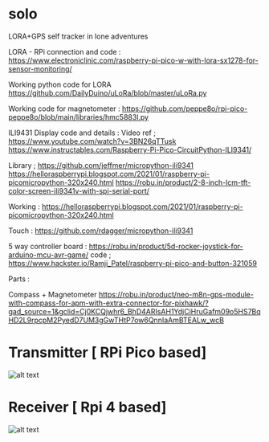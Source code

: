 # solo
LORA+GPS self tracker in lone adventures


LORA - RPi connection and code :
https://www.electroniclinic.com/raspberry-pi-pico-w-with-lora-sx1278-for-sensor-monitoring/

Working python code for LORA 
https://github.com/DailyDuino/uLoRa/blob/master/uLoRa.py

Working code for magnetometer : 
https://github.com/peppe8o/rpi-pico-peppe8o/blob/main/libraries/hmc5883l.py


ILI9431 Display code and details : 
Video ref ; https://www.youtube.com/watch?v=3BN26qTTusk
https://www.instructables.com/Raspberry-Pi-Pico-CircuitPython-ILI9341/

Library ; https://github.com/jeffmer/micropython-ili9341
https://helloraspberrypi.blogspot.com/2021/01/raspberry-pi-picomicropython-320x240.html
https://robu.in/product/2-8-inch-lcm-tft-color-screen-ili9341v-with-spi-serial-port/

Working : https://helloraspberrypi.blogspot.com/2021/01/raspberry-pi-picomicropython-320x240.html

Touch : https://github.com/rdagger/micropython-ili9341



5 way controller board : 
https://robu.in/product/5d-rocker-joystick-for-arduino-mcu-avr-game/
code ; https://www.hackster.io/Ramji_Patel/raspberry-pi-pico-and-button-321059


Parts :

Compass + Magnetometer 
https://robu.in/product/neo-m8n-gps-module-with-compass-for-apm-with-extra-connector-for-pixhawk/?gad_source=1&gclid=Cj0KCQjwhr6_BhD4ARIsAH1YdjCiHruGafm09o5HS7BqHD2L9rpcpM2PyedD7UM3gGwTHtP7ow6QnnIaAmBTEALw_wcB



# Transmitter  [ RPi Pico based]

![alt text](Transmitter.jpg)

# Receiver [ Rpi 4 based]
![alt text](Receiver.jpg)
